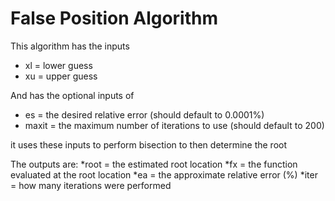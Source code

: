 # False Position Algorithm
This algorithm has the inputs 
* xl = lower guess
* xu = upper guess

And has the optional inputs of
* es = the desired relative error (should default to 0.0001%)
* maxit = the maximum number of iterations to use (should default to 200)

it uses these inputs to perform bisection to then determine the root 

The outputs are:
*root = the estimated root location
*fx = the function evaluated at the root location
*ea = the approximate relative error (%)
*iter = how many iterations were performed
